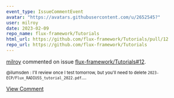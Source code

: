 ```yaml
---
event_type: IssueCommentEvent
avatar: "https://avatars.githubusercontent.com/u/2652545?"
user: milroy
date: 2023-02-09
repo_name: flux-framework/Tutorials
html_url: https://github.com/flux-framework/Tutorials/pull/12
repo_url: https://github.com/flux-framework/Tutorials
---
```


<a href='https://github.com/milroy' target='_blank'>milroy</a> commented on issue <a href='https://github.com/flux-framework/Tutorials/pull/12' target='_blank'>flux-framework/Tutorials#12</a>.

<small>@ilumsden : I'll review once I test tomorrow, but you'll need to delete `2023-ECP/Flux_RADIUSS_tutorial_2022.pdf`....</small>

<a href='https://github.com/flux-framework/Tutorials/pull/12' target='_blank'>View Comment</a>